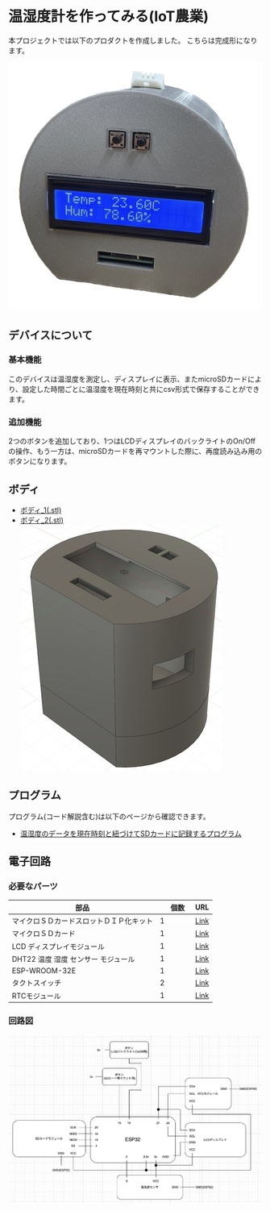 <head>
  <link href="../css/extra.css" rel="stylesheet"></link>
</head>

# 温湿度計を作ってみる(IoT農業)

本プロジェクトでは以下のプロダクトを作成しました。
こちらは完成形になります。

![](../images/prototype/prototype3/prototype3.jpg#center)

## デバイスについて

### 基本機能
このデバイスは温湿度を測定し、ディスプレイに表示、またmicroSDカードにより、設定した時間ごとに温湿度を現在時刻と共にcsv形式で保存することができます。

### 追加機能
2つのボタンを追加しており、1つはLCDディスプレイのバックライトのOn/Offの操作、もう一方は、microSDカードを再マウントした際に、再度読み込み用のボタンになります。


## ボディ
- [ボディ_1(.stl)](../files/prototype3/ボディ_1.stl)
- [ボディ_2(.stl)](../files/prototype3/ボディ_2.stl)
![](../images/prototype/prototype3/body/body_1.jpg#center)

## プログラム

プログラム(コード解説含む)は以下のページから確認できます。
<br>
- [温湿度のデータを現在時刻と紐づけてSDカードに記録するプログラム](https://github.com/ATSU3/iot-agri_arduino/blob/main/arduino/prototype_vi/prototype_v1.ino)


## 電子回路

### 必要なパーツ
|    部品    |　個数　| URL |
| --------- | ----- | --- |
| マイクロＳＤカードスロットＤＩＰ化キット | 1 | [Link](https://akizukidenshi.com/catalog/g/gK-05488/)|
| マイクロＳＤカード | 1 | [Link](https://akizukidenshi.com/catalog/g/gS-15844/)|
| LCD ディスプレイモジュール | 1 | [Link](https://www.amazon.co.jp/WayinTop-%E3%83%87%E3%82%A3%E3%82%B9%E3%83%97%E3%83%AC%E3%82%A4%E3%83%A2%E3%82%B8%E3%83%A5%E3%83%BC%E3%83%AB-16%C3%972%E3%82%AD%E3%83%A3%E3%83%A9%E3%82%AF%E3%82%BF-%E3%83%90%E3%83%83%E3%82%AF%E3%83%A9%E3%82%A4%E3%83%88%E4%BB%98%E3%81%8D-%E3%82%B7%E3%83%AA%E3%82%A2%E3%83%AB%E3%82%A4%E3%83%B3%E3%82%BF%E3%83%BC%E3%83%95%E3%82%A7%E3%82%A4%E3%82%B9/dp/B07WTMXRTQ/ref=sr_1_25?__mk_ja_JP=%E3%82%AB%E3%82%BF%E3%82%AB%E3%83%8A&crid=23Z1OJ2Q8C0RA&keywords=%E3%83%9F%E3%83%8BLCD%E3%83%87%E3%82%A3%E3%82%B9%E3%83%97%E3%83%AC%E3%82%A4%2BArduino&qid=1683865746&sprefix=%E3%83%9F%E3%83%8Blcd%E3%83%87%E3%82%A3%E3%82%B9%E3%83%97%E3%83%AC%E3%82%A4%2Barduino%2Caps%2C182&sr=8-25&th=1) |
| DHT22 温度 湿度 センサー モジュール | 1 |[Link](https://www.amazon.co.jp/OSOYOO-DHT22-%E3%83%87%E3%82%B8%E3%82%BF%E3%83%AB%E6%B8%A9%E6%B9%BF%E5%BA%A6%E6%B8%AC%E5%AE%9A-Arduino%E3%82%84Raspberry-3%E9%9B%BB%E5%AD%90%E5%B7%A5%E4%BD%9C%E7%94%A8/dp/B07CSNMYN7/ref=sr_1_4?__mk_ja_JP=%E3%82%AB%E3%82%BF%E3%82%AB%E3%83%8A&crid=2XXJYMKFQDG41&keywords=DHT22&qid=1684202130&s=industrial&sprefix=dht22%2Cindustrial%2C190&sr=1-4) |
| ESP-WROOM-32E | 1 |[Link](https://akizukidenshi.com/catalog/g/gM-15673/) |
| タクトスイッチ | 2 | [Link](https://www.switch-science.com/products/38)|
| RTCモジュール| 1　|[Link](https://www.amazon.co.jp/WINGONEER-%E5%B0%8F%E5%9E%8BDS3231-AT24C32-I2C%E3%83%A2%E3%82%B8%E3%83%A5%E3%83%BC%E3%83%ABArduino%E7%94%A8%E3%81%AE%E9%AB%98%E7%B2%BE%E5%BA%A6%E3%83%AA%E3%82%A2%E3%83%AB%E3%82%BF%E3%82%A4%E3%83%A0%E3%82%AF%E3%83%AD%E3%83%83%E3%82%AF%E3%83%A2%E3%82%B8%E3%83%A5%E3%83%BC%E3%83%AB/dp/B01H5NAFUY/ref=zg_bs_3332452051_sccl_1/357-7482134-7464160?psc=1) |

### 回路図
![](../images/prototype/prototype3/circuit/circuit_1.jpg#center)
